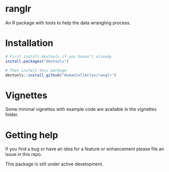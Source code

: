 # ranglr

An R package with tools to help the data wrangling process. 

# Installation

```r
# First install devtools if you haven't already
install.packages("devtools")

# Then install this package
devtools::install_github("HumanCellAtlas/ranglr")
```

# Vignettes

Some minimal vignettes with example code are available in the vignettes folder.

# Getting help

If you find a bug or have an idea for a feature or enhancement please file an issue in this repo.

This package is still under active development.
